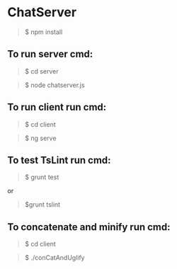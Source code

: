 # ChatServer

> $ npm install

## To run server cmd:

> $ cd server

> $ node chatserver.js

## To run client run cmd:

> $ cd client
 
> $ ng serve

## To test TsLint run cmd:

> $ grunt test 
 
or 
 
> $grunt tslint

## To concatenate and minify run cmd:

> $ cd client
 
> $ ./conCatAndUglify

